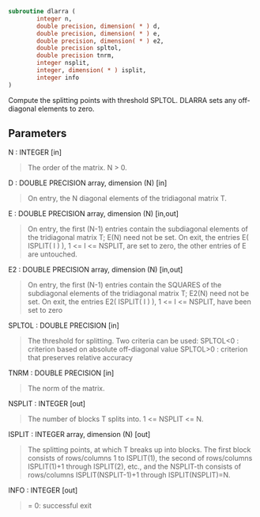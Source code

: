 ```fortran
subroutine dlarra (
        integer n,
        double precision, dimension( * ) d,
        double precision, dimension( * ) e,
        double precision, dimension( * ) e2,
        double precision spltol,
        double precision tnrm,
        integer nsplit,
        integer, dimension( * ) isplit,
        integer info
)
```

Compute the splitting points with threshold SPLTOL.
DLARRA sets any  off-diagonal elements to zero.

## Parameters
N : INTEGER [in]
> The order of the matrix. N > 0.

D : DOUBLE PRECISION array, dimension (N) [in]
> On entry, the N diagonal elements of the tridiagonal
> matrix T.

E : DOUBLE PRECISION array, dimension (N) [in,out]
> On entry, the first (N-1) entries contain the subdiagonal
> elements of the tridiagonal matrix T; E(N) need not be set.
> On exit, the entries E( ISPLIT( I ) ), 1 <= I <= NSPLIT,
> are set to zero, the other entries of E are untouched.

E2 : DOUBLE PRECISION array, dimension (N) [in,out]
> On entry, the first (N-1) entries contain the SQUARES of the
> subdiagonal elements of the tridiagonal matrix T;
> E2(N) need not be set.
> On exit, the entries E2( ISPLIT( I ) ),
> 1 <= I <= NSPLIT, have been set to zero

SPLTOL : DOUBLE PRECISION [in]
> The threshold for splitting. Two criteria can be used:
> SPLTOL<0 : criterion based on absolute off-diagonal value
> SPLTOL>0 : criterion that preserves relative accuracy

TNRM : DOUBLE PRECISION [in]
> The norm of the matrix.

NSPLIT : INTEGER [out]
> The number of blocks T splits into. 1 <= NSPLIT <= N.

ISPLIT : INTEGER array, dimension (N) [out]
> The splitting points, at which T breaks up into blocks.
> The first block consists of rows/columns 1 to ISPLIT(1),
> the second of rows/columns ISPLIT(1)+1 through ISPLIT(2),
> etc., and the NSPLIT-th consists of rows/columns
> ISPLIT(NSPLIT-1)+1 through ISPLIT(NSPLIT)=N.

INFO : INTEGER [out]
> = 0:  successful exit
